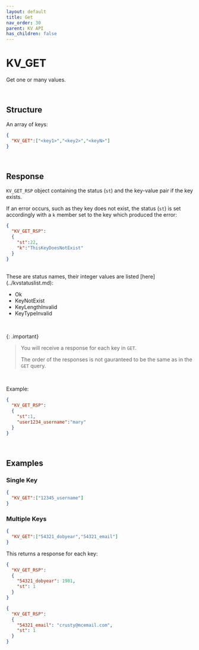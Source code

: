 ```yaml
---
layout: default
title: Get
nav_order: 30
parent: KV API
has_children: false
---
```


# KV_GET
Get one or many values.


<br/>

## Structure

An array of keys:

```json
{
  "KV_GET":["<key1>","<key2>","<keyN>"]
}
```

<br/>

## Response
`KV_GET_RSP` object containing the status (`st`) and the key-value pair if the key exists.

If an error occurs, such as they key does not exist, the status (`st`) is set accordingly with a `k` member set to the key which produced the error:

```json
{
  "KV_GET_RSP":
  {
    "st":22,
    "k":"ThisKeyDoesNotExist"
  }
}
```

<br/>
These are status names, their integer values are listed [here](../kvstatuslist.md):

- Ok
- KeyNotExist
- KeyLengthInvalid
- KeyTypeInvalid

<br/>

{: .important}
> You will receive a response for each key in `GET`.
>
> The order of the responses is not gauranteed to be the same as in the `GET` query.

<br/>

Example:

```json
{
  "KV_GET_RSP":
  {
    "st":1,
    "user1234_username":"mary"
  }
}
```


<br/>

## Examples

### Single Key
```json
{
  "KV_GET":["12345_username"]
}
```

### Multiple Keys

```json
{
  "KV_GET":["54321_dobyear","54321_email"]
}
```

This returns a response for each key:

```json
{
  "KV_GET_RSP":
  {
    "54321_dobyear": 1981,
    "st": 1
  }
}
```

```json
{
  "KV_GET_RSP":
  {
    "54321_email": "crusty@mcemail.com",
    "st": 1
  }
}
```
